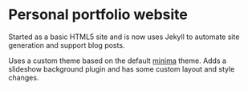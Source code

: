 # Personal portfolio website
Started as a basic HTML5 site and is now uses Jekyll to automate site generation and support blog posts.

Uses a custom theme based on the default [minima](https://github.com/jekyll/minima) theme.
Adds a slideshow background plugin and has some custom layout and style changes.
